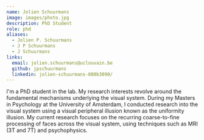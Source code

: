 ```yaml
---
name: Jolien Schuurmans
image: images/photo.jpg
description: PhD Student
role: phd
aliases:
  - Jolien P. Schuurmans
  - J P Schuurmans
  - J Schuurmans
links:
  email: jolien.schuurmans@uclouvain.be
  github: jpschuurmans
  linkedin: jolien-schuurmans-080b3090/
---
```


I'm a PhD student in the lab. My research interests revolve around the fundamental mechanisms underlying the visual system. 
During my Masters in Psychology at the University of Amsterdam, I conducted research into the visual system using a visual peripheral illusion known as the uniformity illusion. 
My current research focuses on the recurring coarse-to-fine processing of faces across the visual system, using techniques such as MRI (3T and 7T) and psychophysics.

